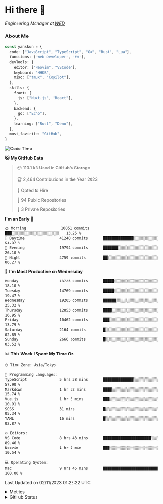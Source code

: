 # Hi there&nbsp;:wave:

<!-- ![Alt text](https://spotify-recently-played-readme.vercel.app/api?user=31kynbuubkiu3r4qh4hjuaglhfay) -->

_Engineering Manager at [WED](https://github.com/wedinc)_

### About Me

```ts
const yanskun = {
  code: ["JavaScript", "TypeScript", "Go", "Rust", "Lua"],
  functions: ["Web Developer", "EM"],
  devTools: {
    editor: ["Neovim", "VSCode"],
    keyboard: "HHKB",
    misc: ["tmux", "Copilot"],
  },
  skills: {
    front: {
      js: ["Nuxt.js", "React"],
    },
    backend: {
      go: ["Echo"],
    },
    learning: ["Rust", "Deno"],
  },
  most_favirite: "GitHub",
}
```

<!--START_SECTION:waka-->
![Code Time](http://img.shields.io/badge/Code%20Time-533%20hrs%2054%20mins-blue)

**🐱 My GitHub Data** 

> 📦 119.1 kB Used in GitHub's Storage 
 > 
> 🏆 2,464 Contributions in the Year 2023
 > 
> 💼 Opted to Hire
 > 
> 📜 94 Public Repositories 
 > 
> 🔑 3 Private Repositories 
 > 
**I'm an Early 🐤** 

```text
🌞 Morning                10051 commits       ███░░░░░░░░░░░░░░░░░░░░░░   13.25 % 
🌆 Daytime                41240 commits       ██████████████░░░░░░░░░░░   54.37 % 
🌃 Evening                19794 commits       ███████░░░░░░░░░░░░░░░░░░   26.10 % 
🌙 Night                  4759 commits        ██░░░░░░░░░░░░░░░░░░░░░░░   06.27 % 
```
📅 **I'm Most Productive on Wednesday** 

```text
Monday                   13725 commits       █████░░░░░░░░░░░░░░░░░░░░   18.10 % 
Tuesday                  14769 commits       █████░░░░░░░░░░░░░░░░░░░░   19.47 % 
Wednesday                19205 commits       ██████░░░░░░░░░░░░░░░░░░░   25.32 % 
Thursday                 12853 commits       ████░░░░░░░░░░░░░░░░░░░░░   16.95 % 
Friday                   10462 commits       ███░░░░░░░░░░░░░░░░░░░░░░   13.79 % 
Saturday                 2164 commits        █░░░░░░░░░░░░░░░░░░░░░░░░   02.85 % 
Sunday                   2666 commits        █░░░░░░░░░░░░░░░░░░░░░░░░   03.52 % 
```


📊 **This Week I Spent My Time On** 

```text
🕑︎ Time Zone: Asia/Tokyo

💬 Programming Languages: 
TypeScript               5 hrs 38 mins       ██████████████░░░░░░░░░░░   57.90 % 
Markdown                 1 hr 32 mins        ████░░░░░░░░░░░░░░░░░░░░░   15.74 % 
Vue.js                   1 hr 3 mins         ███░░░░░░░░░░░░░░░░░░░░░░   10.91 % 
SCSS                     31 mins             █░░░░░░░░░░░░░░░░░░░░░░░░   05.34 % 
YAML                     16 mins             █░░░░░░░░░░░░░░░░░░░░░░░░   02.87 % 

🔥 Editors: 
VS Code                  8 hrs 43 mins       ██████████████████████░░░   89.46 % 
Neovim                   1 hr 1 min          ███░░░░░░░░░░░░░░░░░░░░░░   10.54 % 

💻 Operating System: 
Mac                      9 hrs 45 mins       █████████████████████████   100.00 % 
```


 Last Updated on 02/11/2023 01:22:22 UTC
<!--END_SECTION:waka-->

<details>
  <summary>Metrics</summary>
  <img src="https://github.com/yanskun/yanskun/blob/main/github-metrics.svg" alt="Metrics">
</details>

<details>
  <summary>GitHub Status</summary>
  <picture>
    <source media="(prefers-color-scheme: dark)" srcset="https://raw.githubusercontent.com/yanskun/yanskun/master/profile-summary-card-output/nord_dark/0-profile-details.svg">
   <img src="https://raw.githubusercontent.com/yanskun/yanskun/master/profile-summary-card-output/default/0-profile-details.svg">
  </picture>
  <br>
  <picture>
    <source media="(prefers-color-scheme: dark)" srcset="https://raw.githubusercontent.com/yanskun/yanskun/master/profile-summary-card-output/nord_dark/1-repos-per-language.svg">
   <img src="https://raw.githubusercontent.com/yanskun/yanskun/master/profile-summary-card-output/default/1-repos-per-language.svg">
  </picture>
  <picture>
    <source media="(prefers-color-scheme: dark)" srcset="https://raw.githubusercontent.com/yanskun/yanskun/master/profile-summary-card-output/nord_dark/2-most-commit-language.svg">
   <img src="https://raw.githubusercontent.com/yanskun/yanskun/master/profile-summary-card-output/default/2-most-commit-language.svg">
  </picture>
  <br>
  <picture>
    <source media="(prefers-color-scheme: dark)" srcset="https://raw.githubusercontent.com/yanskun/yanskun/master/profile-summary-card-output/nord_dark/3-stats.svg">
   <img src="https://raw.githubusercontent.com/yanskun/yanskun/master/profile-summary-card-output/default/3-stats.svg">
  </picture>
  <picture>
    <source media="(prefers-color-scheme: dark)" srcset="https://raw.githubusercontent.com/yanskun/yanskun/master/profile-summary-card-output/nord_dark/4-productive-time.svg">
   <img src="https://raw.githubusercontent.com/yanskun/yanskun/master/profile-summary-card-output/default/4-productive-time.svg">
  </picture>
</details>
